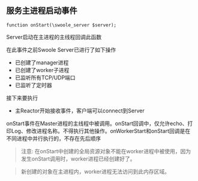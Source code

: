 服务主进程启动事件
------

```
function onStart(\swoole_server $server);
```

Server启动在主进程的主线程回调此函数

在此事件之前Swoole Server已进行了如下操作

- 已创建了manager进程
- 已创建了worker子进程
- 已监听所有TCP/UDP端口
- 已监听了定时器

接下来要执行

- 主Reactor开始接收事件，客户端可以connect到Server

onStart事件在Master进程的主线程中被调用。onStart回调中，仅允许echo、打印Log、修改进程名称。不得执行其他操作。onWorkerStart和onStart回调是在不同进程中并行执行的，不存在先后顺序

> 注意: 在onStart中创建的全局资源对象不能在worker进程中被使用，因为发生onStart调用时，worker进程已经创建好了。

> 新创建的对象在主进程内，worker进程无法访问到此内存区域。
